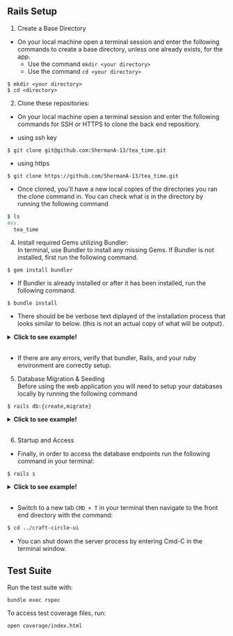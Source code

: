 ## **Rails Setup**
1. Create a Base Directory
* On your local machine open a terminal session and enter the following commands to create a base directory, unless one already exists, for the app.
    * Use the command `mkdir <your directory>`
    * Use the command `cd <your directory>`

```shell
$ mkdir <your directory>
$ cd <directory>
```

2. Clone these repositories:
* On your local machine open a terminal session and enter the following commands for SSH or HTTPS to clone the back end repositiory.

- using ssh key <br>
```shell
$ git clone git@github.com:ShermanA-13/tea_time.git
```

- using https <br>
```shell
$ git clone https://github.com/ShermanA-13/tea_time.git
```

* Once cloned, you'll have a new local copies of the directories you ran the clone command in. You can check what is in the directory by running the following command<br>

```sh
$ ls
#ex.
  tea_time
```

4. Install required Gems utilizing Bundler: <br>
In terminal, use Bundler to install any missing Gems. If Bundler is not installed, first run the following command.

```shell
$ gem install bundler
```

* If Bundler is already installed or after it has been installed, run the following command.

```shell
$ bundle install
```

* There should be be verbose text diplayed of the installation process that looks similar to below. (this is not an actual copy of what will be output).
<details>
<summary><b>Click to see example!</b></summary>
<p>

```shell
$ bundle install
Fetching gem metadata from https://rubygems.org/...........
Fetching gem metadata from https://rubygems.org/.
Resolving dependencies...
Using rake 13.0.6
Using concurrent-ruby 1.1.10
...
...
...
Using simplecov_json_formatter 0.1.4
Using simplecov 0.21.2
Using spring 2.1.1
Using spring-watcher-listen 2.0.1
Using standard 1.12.1
Bundle complete! 23 Gemfile dependencies, 94 gems now installed.
Use `bundle info [gemname]` to see where a bundled gem is installed.
```

</p>
</details></br>

* If there are any errors, verify that bundler, Rails, and your ruby environment are correctly setup.

5. Database Migration & Seeding<br>
Before using the web application you will need to setup your databases locally by running the following command

```shell
$ rails db:{create,migrate}
```

<details>
<summary><b>Click to see example!</b></summary>
<p>

```shell
Created database 'tea_time_development'
Created database 'tea_time_test'
== 20220728141808 CreateTeas: migrating =======================================
-- create_table(:teas)
   -> 0.0065s
== 20220728141808 CreateTeas: migrated (0.0065s) ==============================

== 20220728142007 CreateCustomers: migrating ==================================
-- create_table(:customers)
   -> 0.0017s
== 20220728142007 CreateCustomers: migrated (0.0017s) =========================

== 20220728142211 CreateSubscriptions: migrating ==============================
-- create_table(:subscriptions)
   -> 0.0084s
== 20220728142211 CreateSubscriptions: migrated (0.0084s) =====================
```

</p>
</details></br>

6. Startup and Access<br>
* Finally, in order to access the database endpoints run the following command in your terminal:

```shell
$ rails s
```

<details>
<summary><b>Click to see example!</b></summary>
<p>

```shell
=> Booting Puma
=> Rails 5.2.8 application starting in development
=> Run `rails server -h` for more startup options
Puma starting in single mode...
* Version 3.12.6 (ruby 2.7.2-p137), codename: Llamas in Pajamas
* Min threads: 5, max threads: 5
* Environment: development
* Listening on tcp://localhost:5000
Use Ctrl-C to stop
```

</p>
</details></br>


* Switch to a new tab `CMD + T` in your terminal then navigate to the front end directory with the command:

```sh
$ cd ../craft-circle-ui
```

* You can shut down the server process by entering Cmd-C in the terminal window.

## Test Suite
Run the test suite with:
```
bundle exec rspec
```

To access test coverage files, run:
```
open coverage/index.html
```